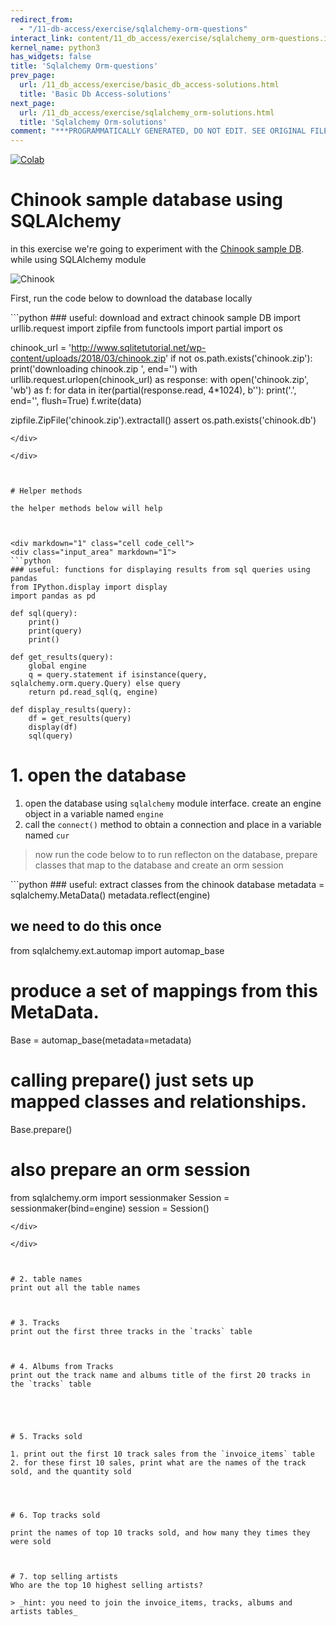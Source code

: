 ```yaml
---
redirect_from:
  - "/11-db-access/exercise/sqlalchemy-orm-questions"
interact_link: content/11_db_access/exercise/sqlalchemy_orm-questions.ipynb
kernel_name: python3
has_widgets: false
title: 'Sqlalchemy Orm-questions'
prev_page:
  url: /11_db_access/exercise/basic_db_access-solutions.html
  title: 'Basic Db Access-solutions'
next_page:
  url: /11_db_access/exercise/sqlalchemy_orm-solutions.html
  title: 'Sqlalchemy Orm-solutions'
comment: "***PROGRAMMATICALLY GENERATED, DO NOT EDIT. SEE ORIGINAL FILES IN /content***"
---
```

<a href="https://colab.research.google.com/github/aviadr1/learn-advanced-python/blob/master/content/11_db_access/exercise/sqlalchemy_orm-questions.ipynb" target="_blank">
<img src="https://colab.research.google.com/assets/colab-badge.svg" 
     title="Open this file in Google Colab" alt="Colab"/>
</a>




# Chinook sample database using SQLAlchemy

in this exercise we're going to experiment with the [Chinook sample DB](http://www.sqlitetutorial.net/sqlite-sample-database/). while using SQLAlchemy module

![Chinook](http://www.sqlitetutorial.net/wp-content/uploads/2015/11/sqlite-sample-database-color.jpg)

First, run the code below to download the database locally



<div markdown="1" class="cell code_cell">
<div class="input_area" markdown="1">
```python
### useful: download and extract chinook sample DB
import urllib.request
import zipfile
from functools import partial
import os

chinook_url = 'http://www.sqlitetutorial.net/wp-content/uploads/2018/03/chinook.zip'
if not os.path.exists('chinook.zip'):
    print('downloading chinook.zip ', end='')
    with urllib.request.urlopen(chinook_url) as response:
        with open('chinook.zip', 'wb') as f:
            for data in iter(partial(response.read, 4*1024), b''):
                print('.', end='', flush=True)
                f.write(data)

zipfile.ZipFile('chinook.zip').extractall()
assert os.path.exists('chinook.db')

```
</div>

</div>



# Helper methods

the helper methods below will help 



<div markdown="1" class="cell code_cell">
<div class="input_area" markdown="1">
```python
### useful: functions for displaying results from sql queries using pandas
from IPython.display import display
import pandas as pd

def sql(query):
    print()
    print(query)
    print()

def get_results(query):
    global engine
    q = query.statement if isinstance(query, sqlalchemy.orm.query.Query) else query
    return pd.read_sql(q, engine)

def display_results(query):
    df = get_results(query)
    display(df)
    sql(query)

```
</div>

</div>



# 1. open the database
1. open  the database using `sqlalchemy` module interface. create an engine object in a variable named `engine`
2. call the `connect()` method to obtain a connection and place in a variable named `cur`



> now run the code below to to run reflecton on the database, prepare classes that map to the database and create an orm session



<div markdown="1" class="cell code_cell">
<div class="input_area" markdown="1">
```python
### useful: extract classes from the chinook database
metadata = sqlalchemy.MetaData()
metadata.reflect(engine)

## we need to do this once
from sqlalchemy.ext.automap import automap_base

# produce a set of mappings from this MetaData.
Base = automap_base(metadata=metadata)

# calling prepare() just sets up mapped classes and relationships.
Base.prepare()

# also prepare an orm session
from sqlalchemy.orm import sessionmaker
Session = sessionmaker(bind=engine)
session = Session()

```
</div>

</div>



# 2. table names
print out all the table names



# 3. Tracks
print out the first three tracks in the `tracks` table



# 4. Albums from Tracks
print out the track name and albums title of the first 20 tracks in the `tracks` table





# 5. Tracks sold

1. print out the first 10 track sales from the `invoice_items` table
2. for these first 10 sales, print what are the names of the track sold, and the quantity sold




# 6. Top tracks sold

print the names of top 10 tracks sold, and how many they times they were sold



# 7. top selling artists
Who are the top 10 highest selling artists?

> _hint: you need to join the invoice_items, tracks, albums and artists tables_


